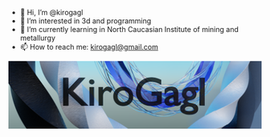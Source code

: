 - 👋 Hi, I’m @kirogagl
- 👀 I’m interested in 3d and programming
- 🌱 I’m currently learning in North Caucasian Institute of mining and metallurgy
- 📫 How to reach me: kirogagl@gmail.com

<img src="https://github.com/kirogagl/kirogagl/blob/main/ava7.png">
<!---
kirogagl/kirogagl is a ✨ special ✨ repository because its `README.md` (this file) appears on your GitHub profile.
You can click the Preview link to take a look at your changes.
--->
